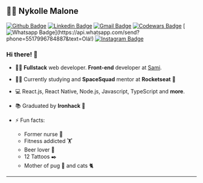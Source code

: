 
## :woman_technologist: Nykolle Malone

[![Github Badge](https://img.shields.io/badge/-Github-000?style=flat-square&logo=Github&logoColor=white&link=https://github.com/nymalone)](https://github.com/nymalone)
[![Linkedin Badge](https://img.shields.io/badge/-LinkedIn-blue?style=flat-square&logo=Linkedin&logoColor=white&link=https://www.linkedin.com/in/nykollemalone/)](https://www.linkedin.com/in/nykollemalone/)
[![Gmail Badge](https://img.shields.io/badge/-Gmail-c14438?style=flat-square&logo=Gmail&logoColor=white&link=mailto:malone.nykolle@gmail.com)](mailto:malone.nykolle@gmail.com)
[![Codewars Badge](https://www.codewars.com/users/nymalone/badges/micro)](https://www.codewars.com/users/nymalone/badges/micro)
[![Whatsapp Badge](https://img.shields.io/badge/-Whatsapp-4CA143?style=flat-square&labelColor=4CA143&logo=whatsapp&logoColor=white&link=https://api.whatsapp.com/send?phone=5517996784887&text=Olá!)](https://api.whatsapp.com/send?phone=5517996784887&text=Olá!)
[![Instagram Badge](https://img.shields.io/badge/-Instagram-BF008C?style=flat-square&logo=Instagram&logoColor=white&link=https://www.instagram.com/nykollemalone)](https://www.instagram.com/nykollemalone) 

### Hi there! 👋

- :woman_technologist: **Fullstack** web developer. **Front-end** developer at [Sami](https://github.com/oisamitech). 
- :woman_astronaut: Currently studying and **SpaceSquad** mentor at  **Rocketseat** :purple_heart: 
- 💻 React.js, React Native, Node.js, Javascript, TypeScript and **more**.
- :books: Graduated by **Ironhack** :blue_heart:

- ⚡ Fun facts: 
  - Former nurse 👩‍
  - Fitness addicted 🏋️‍
  - Beer lover 🍺
  - 12 Tattoos ✒️
  - Mother of pug 🐶  and cats 🐈 

---
